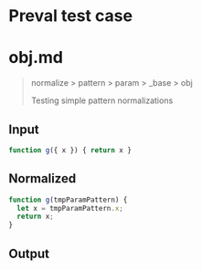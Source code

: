 # Preval test case

# obj.md

> normalize > pattern > param > _base > obj
>
> Testing simple pattern normalizations

## Input

`````js filename=intro
function g({ x }) { return x }
`````

## Normalized

`````js filename=intro
function g(tmpParamPattern) {
  let x = tmpParamPattern.x;
  return x;
}
`````

## Output

`````js filename=intro

`````
